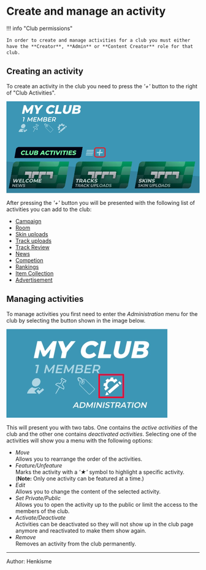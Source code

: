 # Create and manage an activity


!!! info "Club permissions"

    In order to create and manage activities for a club you must either have the **Creator**, **Admin** or **Content Creator** role for that club.

## Creating an activity

To create an activity in the club you need to press the *'+'* button to the right of "Club Activities".

![Create Activity Button Image](../img/16_01_CreateActivityButton.webp)

After pressing the *'+'* button you will be presented with the following list of activities you can add to the club:

- [Campaign](17_Campaign.md)
- [Room](18_Room.md)
- [Skin uploads](19_Skin_uploads.md)
- [Track uploads](20_Track_uploads.md)
- [Track Review](21_Track_review.md)
- [News](22_News.md)
- [Competion](23_Competition.md)
- [Rankings](24_Rankings.md)
- [Item Collection](25_Item_Collection.md)
- [Advertisement](26_Advertisement.md)


## Managing activities

To manage activities you first need to enter the *Administration* menu for the club by selecting the button shown in the image below.

![Admin Mode Button Image](../img/16_02_EnterAdminMode.webp)

This will present you with two tabs. One contains the *active activities* of the club and the other one contains *deactivated activities*.
Selecting one of the activities will show you a menu with the following options: 

- *Move*</br>
Allows you to rearrange the order of the activities.
- *Feature/Unfeature*</br>
Marks the activity with a *'★'* symbol to highlight a specific activity. (**Note:** Only one activity can be featured at a time.)
- *Edit*</br>
Allows you to change the content of the selected activity.
- *Set Private/Public*</br>
Allows you to open the activity up to the public or limit the access to the members of the club.
- *Activate/Deactivate*</br>
Activities can be deactivated so they will not show up in the club page anymore and reactivated to make them show again.
- *Remove*</br>
Removes an activity from the club permanently.

<hr>
Author: Henkisme